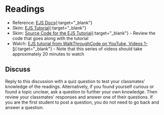 # Readings

- Reference: [EJS Docs](http://ejs.co/){:target="_blank"}
- Skim: [EJS Tutorial](https://scotch.io/tutorials/use-ejs-to-template-your-node-application){:target="_blank"}
- Skim: [Source Code for the EJS Tutorial](https://github.com/scotch-io/node-ejs){:target="_blank"} - Review the code that goes along with the tutorial
- Watch: [EJS tutorial from WalkThroughCode on YouTube, Videos 1-5](https://www.youtube.com/playlist?list=PL7sCSgsRZ-slYARh3YJIqPGZqtGVqZRGt){:target="_blank"} - Note that this series of videos should take approximately 20 minutes to watch

## Discuss

Reply to this discussion with a quiz question to test your classmates’ knowledge of the readings. Alternatively, if you found yourself curious or found a topic unclear, ask a question to further your own knowledge. Then review your classmates' responses and answer one of their questions. If you are the first student to post a question, you do not need to go back and answer a question.
